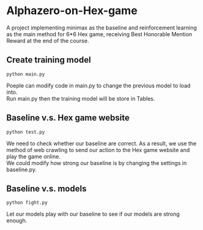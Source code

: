 # Alphazero-on-Hex-game
A project implementing minimax as the baseline and reinforcement learning as the main method for 6*6 Hex game, receiving Best Honorable Mention Reward at the end of the course.    

## Create training model
```
python main.py
```
Poeple can modify code in main.py to change the previous model to load into.  
Run main.py then the training model will be store in Tables.  

## Baseline v.s. Hex game website
```
python test.py
```
We need to check whether our baseline are correct. As a result, we use the method of web crawling to send our action to the Hex game website and play the game online.  
We could modify how strong our baseline is by changing the settings in baseline.py.  

## Baseline v.s. models
```
python fight.py
```
Let our models play with our baseline to see if our models are strong enough.